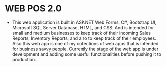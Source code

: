 # WEB POS 2.0
* This web application is built in ASP.NET Web Forms, C#, Bootstrap UI, Microsoft SQL Server Database, HTML, and CSS. And is intended for small and medium businesses to keep track of their incoming Sales Reports, Inventory Reports, and also to keep track of their employees. Also this web app is one of my collections of web apps that is intended for business savvy people. Currently the stage of the web app is under development and adding some useful functionalities before pushing it to production.
